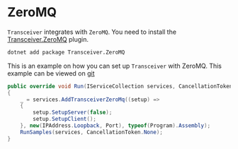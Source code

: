 # ZeroMQ

`Transceiver` integrates with `ZeroMQ`. You need to install the [Transceiver.ZeroMQ](https://www.nuget.org/packages/Transceiver.ZeroMQ) plugin.

```bash
dotnet add package Transceiver.ZeroMQ
```

This is an example on how you can set up `Transceiver` with ZeroMQ. This example can be viewed on [git](https://github.com/glacorSoul/Transceiver/blob/main/Trasceiver.Demo/Options/ZeroMqOptions.cs)

```csharp
public override void Run(IServiceCollection services, CancellationToken cancellationToken)
{
    _ = services.AddTransceiverZeroMq((setup) =>
    {
        setup.SetupServer(false);
        setup.SetupClient();
    }, new(IPAddress.Loopback, Port), typeof(Program).Assembly);
    RunSamples(services, CancellationToken.None);
}
```